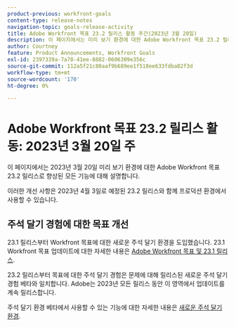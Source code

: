 ```yaml
---
product-previous: workfront-goals
content-type: release-notes
navigation-topic: goals-release-activity
title: Adobe Workfront 목표 23.2 릴리스 활동 주간(2023년 3월 20일)
description: 이 페이지에서는 미리 보기 환경에 대한 Adobe Workfront 목표 23.2 릴리스로 향상된 기능에 대해 설명합니다. 이러한 개선 사항은 2023년 3월 20일이 있는 주의 프로덕션 환경에서 사용할 수 있습니다.
author: Courtney
feature: Product Announcements, Workfront Goals
exl-id: 2397339a-7a78-41ee-8882-0606309e356c
source-git-commit: 112a5f21c80aaf9b689ee1f518ee633fdba82f3d
workflow-type: tm+mt
source-wordcount: '170'
ht-degree: 0%

---
```


# Adobe Workfront 목표 23.2 릴리스 활동: 2023년 3월 20일 주

이 페이지에서는 2023년 3월 20일 미리 보기 환경에 대한 Adobe Workfront 목표 23.2 릴리스로 향상된 모든 기능에 대해 설명합니다.

이러한 개선 사항은 2023년 4월 3일로 예정된 23.2 릴리스와 함께 프로덕션 환경에서 사용할 수 있습니다.

## 주석 달기 경험에 대한 목표 개선

23.1 릴리스부터 Workfront 목표에 대한 새로운 주석 달기 환경을 도입했습니다. 23.1 Workfront 목표 업데이트에 대한 자세한 내용은 [Adobe Workfront 목표 및 23.1 릴리스](/help/quicksilver/product-announcements/product-releases/goals-release-activity/goals-23-1-release/goals-23-1-release.md).

23.2 릴리스부터 목표에 대한 주석 달기 경험은 문제에 대해 릴리스된 새로운 주석 달기 경험 베타와 일치합니다. Adobe는 2023년 모든 릴리스 동안 이 영역에서 업데이트를 계속 릴리스합니다.

주석 달기 환경 베타에서 사용할 수 있는 기능에 대한 자세한 내용은 [새로운 주석 달기 환경](../../../betas/new-commenting-experience-beta/unified-commenting-experience.md).
